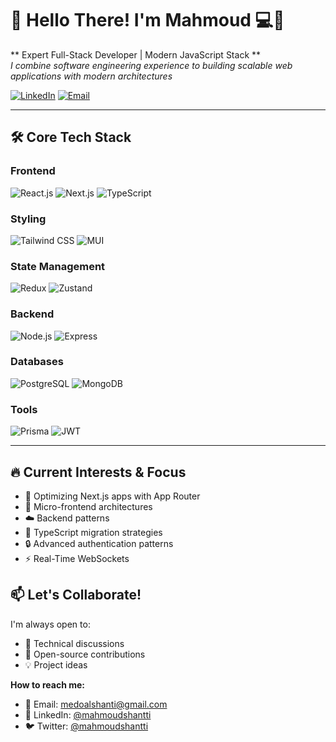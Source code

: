 # 👋 Hello There! I'm Mahmoud 💻🚀

** Expert Full-Stack Developer | Modern JavaScript Stack **  
*I combine software engineering experience to building scalable web applications with modern architectures*

[![LinkedIn](https://img.shields.io/badge/-Connect%20on%20LinkedIn-0A66C2?style=flat&logo=linkedin)](https://linkedin.com/in/mahmoudshantti)
[![Email](https://img.shields.io/badge/-Email%20Me-D14836?style=flat&logo=gmail&logoColor=white)](mailto:medoalshanti@gmail.com)

---

## 🛠 **Core Tech Stack**

### **Frontend**
![React.js](https://img.shields.io/badge/-React-61DAFB?logo=react&logoColor=black)
![Next.js](https://img.shields.io/badge/-Next.js-000000?logo=nextdotjs)
![TypeScript](https://img.shields.io/badge/-TypeScript-3178C6?logo=typescript&logoColor=white)

### **Styling**
![Tailwind CSS](https://img.shields.io/badge/-Tailwind_CSS-06B6D4?logo=tailwindcss)
![MUI](https://img.shields.io/badge/-Material_UI-007FFF?logo=mui&logoColor=white)

### **State Management**
![Redux](https://img.shields.io/badge/-Redux-764ABC?logo=redux&logoColor=white)
![Zustand](https://img.shields.io/badge/-Zustand-000000?logo=zustand)

### **Backend**
![Node.js](https://img.shields.io/badge/-Node.js-339933?logo=nodedotjs&logoColor=white)
![Express](https://img.shields.io/badge/-Express-000000?logo=express&logoColor=white)

### **Databases**
![PostgreSQL](https://img.shields.io/badge/-PostgreSQL-4169E1?logo=postgresql&logoColor=white)
![MongoDB](https://img.shields.io/badge/-MongoDB-47A248?logo=mongodb&logoColor=white)

### **Tools**
![Prisma](https://img.shields.io/badge/-Prisma-2D3748?logo=prisma&logoColor=white)
![JWT](https://img.shields.io/badge/-JWT-000000?logo=jsonwebtokens&logoColor=white)

---

## 🔥 **Current Interests & Focus**

- 🚀 Optimizing Next.js apps with App Router
- 🧩 Micro-frontend architectures
- ☁️ Backend patterns 
- 🔄 TypeScript migration strategies
- 🔒 Advanced authentication patterns
- ⚡ Real-Time WebSockets




## 📫 **Let's Collaborate!**

I'm always open to:
- 🤝 Technical discussions
- 🚀 Open-source contributions
- 💡 Project ideas

**How to reach me:**
- 📧 Email: [medoalshanti@gmail.com](mailto:medoalshanti@gmail.com)
- 💼 LinkedIn: [@mahmoudshantti](https://linkedin.com/in/mahmoudshantti)
- 🐦 Twitter: [@mahmoudshantti](https://twitter.com/mahmoudshantti)
